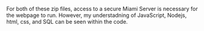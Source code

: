 For both of these zip files, access to a secure Miami Server is necessary for the webpage to run. However, my understadning of JavaScript, Nodejs, html, css, and SQL can be seen within the code.
